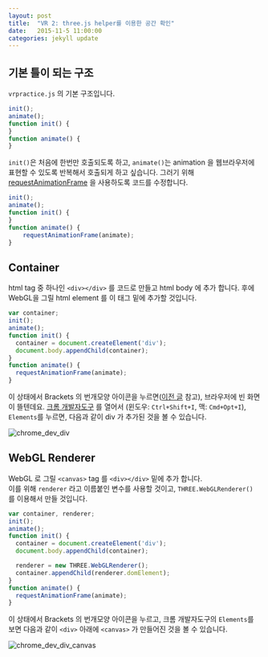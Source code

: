 ```yaml
---
layout: post
title:  "VR 2: three.js helper를 이용한 공간 확인"
date:   2015-11-5 11:00:00
categories: jekyll update
---
```


## 기본 틀이 되는 구조

`vrpractice.js` 의 기본 구조입니다.

```javascript
init();
animate();
function init() {
}
function animate() {
}
```

`init()`은 처음에 한번만 호출되도록 하고,
`animate()`는 animation 을 웹브라우저에 표현할 수 있도록 반복해서 호출되게 하고
싶습니다.
그러기 위해 [requestAnimationFrame][1] 을 사용하도록 코드를 수정합니다.

```javascript
init();
animate();
function init() {
}
function animate() {
    requestAnimationFrame(animate);
}
```

## Container

html tag 중 하나인 `<div></div>` 를 코드로 만들고 html body 에 추가 합니다.
후에 WebGL을 그릴 html element 를 이 태그 밑에 추가할 것입니다.

```javascript
var container;
init();
animate();
function init() {
  container = document.createElement('div');
  document.body.appendChild(container);
}
function animate() {
  requestAnimationFrame(animate);
}
```

이 상태에서 Brackets 의 번개모양 아이콘을 누르면([이전 글][3] 참고), 브라우저에 빈 화면이 뜰텐데요.
[크롬 개발자도구][2] 를 열어서 (윈도우: `Ctrl+Shift+I`, 맥: `Cmd+Opt+I`), `Elements`를 누르면,
다음과 같이 div 가 추가된 것을 볼 수 있습니다.

![chrome_dev_div]({{site.url}}/assets/chrome_dev_div.jpg)

## WebGL Renderer

WebGL 로 그릴 `<canvas>` tag 를 `<div></div>` 밑에 추가 합니다.  
이를 위해 `renderer` 라고 이름붙인 변수를 사용할 것이고, `THREE.WebGLRenderer()` 를 이용해서 만들 것입니다.

```javascript
var container, renderer;
init();
animate();
function init() {
  container = document.createElement('div');
  document.body.appendChild(container);

  renderer = new THREE.WebGLRenderer();
  container.appendChild(renderer.domElement);
}
function animate() {
  requestAnimationFrame(animate);
}
```

이 상태에서 Brackets 의 번개모양 아이콘을 누르고, 크롬 개발자도구의 `Elements`를 보면 다음과 같이 `<div>` 아래에 `<canvas>` 가 만들어진 것을 볼 수 있습니다.

![chrome_dev_div_canvas]({{site.url}}/assets/chrome_dev_div_canvas.jpg)

[1]: https://msdn.microsoft.com/en-us/library/hh920765(v=vs.85).aspx
[2]: https://developer.chrome.com/devtools
[3]: http://cuspace.github.io/jekyll/update/2015/10/24/vr-threejs-brackets1.html
